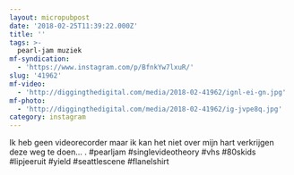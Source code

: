```yaml
---
layout: micropubpost
date: '2018-02-25T11:39:22.000Z'
title: ''
tags: >-
  pearl-jam muziek
mf-syndication:
  - 'https://www.instagram.com/p/BfnkYw7lxuR/'
slug: '41962'
mf-video:
  - 'http://diggingthedigital.com/media/2018-02-41962/ignl-ei-gn.jpg'
mf-photo:
  - 'http://diggingthedigital.com/media/2018-02-41962/ig-jvpe8q.jpg'
category: instagram
---
```

Ik heb geen videorecorder maar ik kan het niet over mijn hart verkrijgen deze weg te doen...
.
#pearljam #singlevideotheory #vhs #80skids #lipjeeruit #yield #seattlescene #flanelshirt
